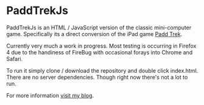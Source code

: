 # PaddTrekJs

PaddTrekJs is an HTML / JavaScript version of the classic mini-computer game. Specifically its a direct conversion of the iPad game [Padd Trek](http://itunes.apple.com/us/app/padd-trek/id412782761?mt=8).

Currently very much a work in progress. Most testing is occurring in Firefox 4 due to the handiness of FireBug with occasional forays into Chrome and Safari.

To run it simply clone / download the repository and double click index.html. There are no server dependencies. Though right now there's not a lot to run.

For more information [visit my blog](http://www.accidentalfish.com).